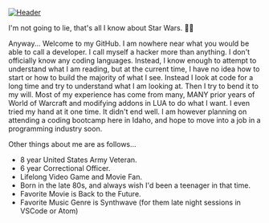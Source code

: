[![Header](https://github.com/krevan88/krevan88/blob/main/hellothere.gif?raw=true "Hello There")](https://github.com/krevan88/)

I'm not going to lie, that's all I know about Star Wars. 🏴‍☠️

Anyway... Welcome to my GitHub. I am nowhere near what you would be able to call a developer. I call myself a hacker more than anything. I don't officially know any coding languages. Instead, I know enough to attempt to understand what I am reading, but at the current time, I have no idea how to start or how to build the majority of what I see. Instead I look at code for a long time and try to understand what I am looking at. Then I try to bend it to my will. Most of my experience has come from many, MANY prior years of World of Warcraft and modifying addons in LUA to do what I want. I even tried my hand at it one time. It didn't end well. I am however planning on attending a coding bootcamp here in Idaho, and hope to move into a job in a programming industry soon.

Other things about me are as follows...
* 8 year United States Army Veteran.
* 6 year Correctional Officer.
* Lifelong Video Game and Movie Fan.
* Born in the late 80s, and always wish I'd been a teenager in that time.
* Favorite Movie is Back to the Future.
* Favorite Music Genre is Synthwave (for them late night sessions in VSCode or Atom) 

<!--
**krevan88/krevan88** is a ✨ _special_ ✨ repository because its `README.md` (this file) appears on your GitHub profile.

Here are some ideas to get you started:

- 🔭 I’m currently working on ...
- 🌱 I’m currently learning ...
- 👯 I’m looking to collaborate on ...
- 🤔 I’m looking for help with ...
- 💬 Ask me about ...
- 📫 How to reach me: ...
- 😄 Pronouns: ...
- ⚡ Fun fact: ...
-->
